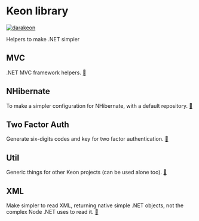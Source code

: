 # Keon library
[![darakeon](https://circleci.com/gh/darakeon/dk-lib.svg?style=svg)](.circleci/config.yml)

Helpers to make .NET simpler

## MVC

.NET MVC framework helpers.
[:link:](https://www.nuget.org/packages/Keon.MVC/)

## NHibernate

To make a simpler configuration for NHibernate, with a default
repository.
[:link:](https://www.nuget.org/packages/Keon.NHibernate/)

## Two Factor Auth

Generate six-digits codes and key for two factor authentication.
[:link:](https://www.nuget.org/packages/Keon.TwoFactorAuth/)
 
## Util

Generic things for other Keon projects (can be used alone too).
[:link:](https://www.nuget.org/packages/Keon.Util/)
 
## XML

Make simpler to read XML, returning native simple .NET objects, not the
complex Node .NET uses to read it.
[:link:](https://www.nuget.org/packages/Keon.XML/)

